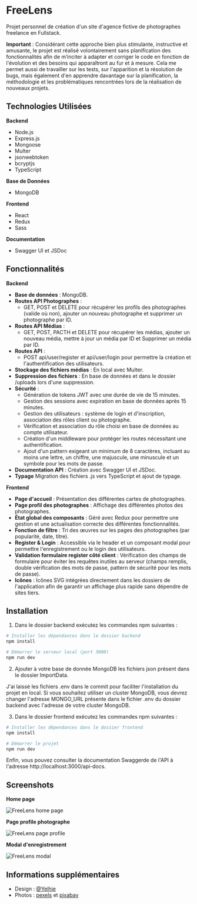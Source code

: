 # FreeLens

Projet personnel de création d'un site d'agence fictive de photographes freelance en Fullstack.

**Important** : Considérant cette approche bien plus stimulante, instructive et amusante, le projet est réalisé volontairement sans planification des fonctionnalités afin de m’inciter à adapter et corriger le code en fonction de l'évolution et des besoins qui apparaîtront au fur et à mesure. Cela me permet aussi de travailler sur les tests, sur l'apparition et la résolution de bugs, mais également d'en apprendre davantage sur la planification, la méthodologie et les problématiques rencontrées lors de la réalisation de nouveaux projets.

## Technologies Utilisées

**Backend**

- Node.js
- Express.js
- Mongoose
- Multer
- jsonwebtoken
- bcryptjs
- TypeScript

**Base de Données**

- MongoDB

**Frontend**

- React
- Redux
- Sass

**Documentation**

- Swagger UI et JSDoc

## Fonctionnalités

**Backend**

- **Base de données** : MongoDB.
- **Routes API Photographes** :
  - GET, POST et DELETE pour récupérer les profils des photographes (valide où non), ajouter un nouveau photographe et supprimer un photographe par ID.
- **Routes API Médias** :
  - GET, POST, PACTH et DELETE pour récupérer les médias, ajouter un nouveau média, mettre à jour un média par ID et Supprimer un média par ID.
- **Routes API** :
  - POST api/user/register et api/user/login pour permettre la création et l'authentification des utilisateurs.
- **Stockage des fichiers médias** : En local avec Multer.
- **Suppression des fichiers** : En base de données et dans le dossier /uploads lors d'une suppression.
- **Sécurité** :
  - Génération de tokens JWT avec une durée de vie de 15 minutes.
  - Gestion des sessions avec expiration en base de données après 15 minutes.
  - Gestion des utilisateurs : système de login et d'inscription, association des rôles client ou photographe.
  - Vérification et association du rôle choisi en base de données au compte utilisateur.
  - Création d'un middleware pour protéger les routes nécessitant une authentification.
  - Ajout d'un pattern exigeant un minimum de 8 caractères, incluant au moins une lettre, un chiffre, une majuscule, une minuscule et un symbole pour les mots de passe.
- **Documentation API** : Création avec Swagger UI et JSDoc.
- **Typage** Migration des fichiers .js vers TypeScript et ajout de typage.

**Frontend**

- **Page d'accueil** : Présentation des différentes cartes de photographes.
- **Page profil des photographes** : Affichage des différentes photos des photographes.
- **État global des composants** : Géré avec Redux pour permettre une gestion et une actualisation correcte des différentes fonctionnalités.
- **Fonction de filtre** : Tri des œuvres sur les pages des photographes (par popularité, date, titre).
- **Register & Login** : Accessible via le header et un composant modal pour permettre l'enregistrement ou le login des utilisateurs.
- **Validation formulaire register côté client** : Vérification des champs de formulaire pour éviter les requêtes inutiles au serveur (champs remplis, double vérification des mots de passe, pattern de sécurité pour les mots de passe).
- **Icônes** : Icônes SVG intégrées directement dans les dossiers de l'application afin de garantir un affichage plus rapide sans dépendre de sites tiers.

## Installation

1. Dans le dossier backend exécutez les commandes npm suivantes :

```bash
# Installer les dépendances dans le dossier backend
npm install

# Démarrer le serveur local (port 3000)
npm run dev

```

2. Ajouter à votre base de donnée MongoDB les fichiers json présent dans le dossier ImportData.

J'ai laissé les fichiers .env dans le commit pour faciliter l'installation du projet en local. Si vous souhaitez utiliser un cluster MongoDB, vous devrez changer l'adresse MONGO_URL présente dans le fichier .env du dossier backend avec l'adresse de votre cluster MongoDB.

3. Dans le dossier frontend exécutez les commandes npm suivantes :

```bash
# Installer les dépendances dans le dossier frontend
npm install

# Démarrer le projet
npm run dev

```

Enfin, vous pouvez consulter la documentation Swaggerde de l'API à l'adresse http://localhost:3000/api-docs.

## Screenshots

**Home page**

![FreeLens home page](https://github.com/Yelhie/FreeLens/blob/master/screenshots/freelens_240501.jpg)

**Page profile photographe**

![FreeLens page profile](https://github.com/Yelhie/FreeLens/blob/master/screenshots/freelens_240503.jpg)

**Modal d'enregistrement**

![FreeLens modal](https://github.com/Yelhie/FreeLens/blob/master/screenshots/freelens_240526.jpg)

## Informations supplémentaires

- Design : [@Yelhie](https://github.com/Yelhie)
- Photos : [pexels](https://www.pexels.com/fr-fr/) et [pixabay](https://pixabay.com/fr/)
